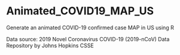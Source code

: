 # Animated_COVID19_MAP_US
Generate an animated COVID-19 confirmed case MAP in US using R

Data source: 2019 Novel Coronavirus COVID-19 (2019-nCoV) Data Repository by Johns Hopkins CSSE
